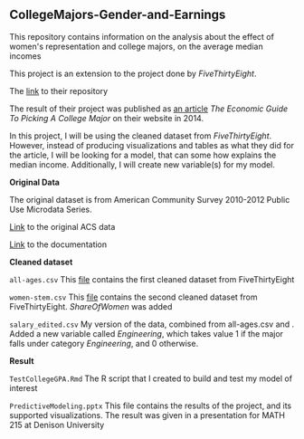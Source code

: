 ## CollegeMajors-Gender-and-Earnings

This repository contains information on the analysis about the effect of women's representation and college majors, on the average median incomes

This project is an extension to the project done by *FiveThirtyEight*. 

The [link](https://github.com/fivethirtyeight/data/tree/master/college-majors) to their repository

The result of their project was published as [an article](https://fivethirtyeight.com/features/the-economic-guide-to-picking-a-college-major/) *The Economic Guide To Picking A College Major* on their website in 2014. 

In this project, I will be using the cleaned dataset from *FiveThirtyEight*. However, instead of producing visualizations and tables as what they did for the article, I will be looking for a model, that can some how explains the median income. Additionally, I will create new variable(s) for my model.

**Original Data**

The original dataset is from American Community Survey 2010-2012 Public Use Microdata Series.

[Link](http://www.census.gov/programs-surveys/acs/data/pums.html) to the original ACS data

[Link](http://www.census.gov/programs-surveys/acs/technical-documentation/pums.html) to the documentation

**Cleaned dataset**

`all-ages.csv`
This [file](https://github.com/fivethirtyeight/data/blob/master/college-majors/all-ages.csv) contains the first cleaned dataset from FiveThirtyEight

`women-stem.csv`
This [file](https://github.com/fivethirtyeight/data/blob/master/college-majors/women-stem.csv) contains the second cleaned dataset from FiveThirtyEight. *ShareOfWomen* was added


`salary_edited.csv` My version of the data, combined from all-ages.csv and  . Added a new variable called *Engineering*, which takes value 1 if the major falls under category *Engineering*, and 0 otherwise.

**Result**

`TestCollegeGPA.Rmd` The R script that I created to build and test my model of interest

`PredictiveModeling.pptx` This file contains the results of the project, and its supported visualizations. The result was given in a presentation for MATH 215 at Denison University
